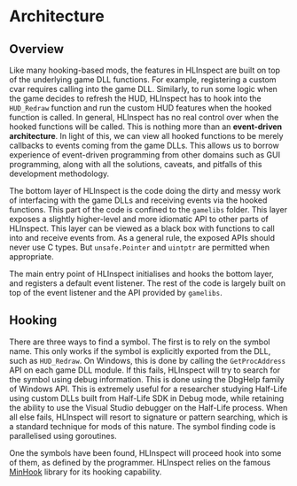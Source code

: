 # Architecture

## Overview

Like many hooking-based mods, the features in HLInspect are built on top of the underlying game DLL functions. For example, registering a custom cvar requires calling into the game DLL. Similarly, to run some logic when the game decides to refresh the HUD, HLInspect has to hook into the `HUD_Redraw` function and run the custom HUD features when the hooked function is called. In general, HLInspect has no real control over when the hooked functions will be called. This is nothing more than an **event-driven architecture**. In light of this, we can view all hooked functions to be merely callbacks to events coming from the game DLLs. This allows us to borrow experience of event-driven programming from other domains such as GUI programming, along with all the solutions, caveats, and pitfalls of this development methodology.

The bottom layer of HLInspect is the code doing the dirty and messy work of interfacing with the game DLLs and receiving events via the hooked functions. This part of the code is confined to the `gamelibs` folder. This layer exposes a slightly higher-level and more idiomatic API to other parts of HLInspect. This layer can be viewed as a black box with functions to call into and receive events from. As a general rule, the exposed APIs should never use C types. But `unsafe.Pointer` and `uintptr` are permitted when appropriate.

The main entry point of HLInspect initialises and hooks the bottom layer, and registers a default event listener. The rest of the code is largely built on top of the event listener and the API provided by `gamelibs`.

## Hooking

There are three ways to find a symbol. The first is to rely on the symbol name. This only works if the symbol is explicitly exported from the DLL, such as `HUD_Redraw`. On Windows, this is done by calling the `GetProcAddress` API on each game DLL module. If this fails, HLInspect will try to search for the symbol using debug information. This is done using the DbgHelp family of Windows API. This is extremely useful for a researcher studying Half-Life using custom DLLs built from Half-Life SDK in Debug mode, while retaining the ability to use the Visual Studio debugger on the Half-Life process. When all else fails, HLInspect will resort to signature or pattern searching, which is a standard technique for mods of this nature. The symbol finding code is parallelised using goroutines.

One the symbols have been found, HLInspect will proceed hook into some of them, as defined by the programmer. HLInspect relies on the famous [MinHook](https://github.com/TsudaKageyu/minhook) library for its hooking capability.
